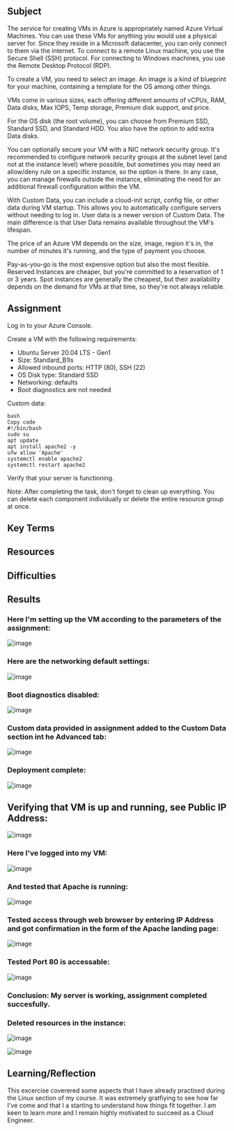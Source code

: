 ## Subject

The service for creating VMs in Azure is appropriately named Azure Virtual Machines. You can use these VMs for anything you would use a physical server for. Since they reside in a Microsoft datacenter, you can only connect to them via the internet. To connect to a remote Linux machine, you use the Secure Shell (SSH) protocol. For connecting to Windows machines, you use the Remote Desktop Protocol (RDP).

To create a VM, you need to select an image. An image is a kind of blueprint for your machine, containing a template for the OS among other things.

VMs come in various sizes, each offering different amounts of vCPUs, RAM, Data disks, Max IOPS, Temp storage, Premium disk support, and price.

For the OS disk (the root volume), you can choose from Premium SSD, Standard SSD, and Standard HDD. You also have the option to add extra Data disks.

You can optionally secure your VM with a NIC network security group. It's recommended to configure network security groups at the subnet level (and not at the instance level) where possible, but sometimes you may need an allow/deny rule on a specific instance, so the option is there. In any case, you can manage firewalls outside the instance, eliminating the need for an additional firewall configuration within the VM.

With Custom Data, you can include a cloud-init script, config file, or other data during VM startup. This allows you to automatically configure servers without needing to log in. User data is a newer version of Custom Data. The main difference is that User Data remains available throughout the VM's lifespan.

The price of an Azure VM depends on the size, image, region it's in, the number of minutes it's running, and the type of payment you choose.

Pay-as-you-go is the most expensive option but also the most flexible. Reserved Instances are cheaper, but you're committed to a reservation of 1 or 3 years. Spot instances are generally the cheapest, but their availability depends on the demand for VMs at that time, so they're not always reliable.

## Assignment

Log in to your Azure Console.

Create a VM with the following requirements:

*  Ubuntu Server 20.04 LTS - Gen1
*  Size: Standard_B1ls
*  Allowed inbound ports: HTTP (80), SSH (22)
*  OS Disk type: Standard SSD
*  Networking: defaults
*  Boot diagnostics are not needed
  
Custom data:

```
bash
Copy code
#!/bin/bash
sudo su
apt update
apt install apache2 -y
ufw allow 'Apache'
systemctl enable apache2
systemctl restart apache2

```

Verify that your server is functioning.

Note: After completing the task, don't forget to clean up everything. You can delete each component individually or delete the entire resource group at once.







##  Key Terms

##  Resources

##  Difficulties

##  Results

###  Here I'm setting up the VM according to the parameters of the assignment:

![image](https://github.com/techgrounds/cloud-assignments-E28MS/assets/151161141/1618cd3a-5ad0-403c-ac38-80c68335650e)

###  Here are the networking default settings:

![image](https://github.com/techgrounds/cloud-assignments-E28MS/assets/151161141/0caa930b-9f81-48f3-a42a-e889d70caee8)


###  Boot diagnostics disabled:

![image](https://github.com/techgrounds/cloud-assignments-E28MS/assets/151161141/34959014-4a2e-41f8-bd26-492df82e57fb)

###  Custom data provided in assignment added to the Custom Data section int he Advanced tab:

![image](https://github.com/techgrounds/cloud-assignments-E28MS/assets/151161141/bc9631eb-1542-43c6-912b-d3fafd2c0b42)

###  Deployment complete:

![image](https://github.com/techgrounds/cloud-assignments-E28MS/assets/151161141/5ba82c8f-90c5-4dbc-9774-0cd078b428a6)

##  Verifying that VM is up and running, see Public IP Address:

![image](https://github.com/techgrounds/cloud-assignments-E28MS/assets/151161141/f3fb930f-ee2a-4b56-8ee4-e29d0ae6e6fe)

###  Here I've logged into my VM:

![image](https://github.com/techgrounds/cloud-assignments-E28MS/assets/151161141/566a1c76-e282-41d8-8e11-83a577825733)

###  And tested that Apache is running:

![image](https://github.com/techgrounds/cloud-assignments-E28MS/assets/151161141/c3d89bd2-fc37-474c-b7b8-75b0b1b3976d)

###  Tested access through web browser by entering IP Address and got confirmation in the form of the Apache landing page:

![image](https://github.com/techgrounds/cloud-assignments-E28MS/assets/151161141/ff99a168-63e3-4c37-9e19-505926f6bb70)

###  Tested Port 80 is accessable:

![image](https://github.com/techgrounds/cloud-assignments-E28MS/assets/151161141/ed7a54d2-5233-413d-b625-d35215a12138)

###  Conclusion:  My server is working, assignment completed succesfully.

###  Deleted resources in the instance: 

![image](https://github.com/techgrounds/cloud-assignments-E28MS/assets/151161141/deff3624-9af6-4bae-8e74-4ace1d084be1)

![image](https://github.com/techgrounds/cloud-assignments-E28MS/assets/151161141/eae8107f-9a5a-424e-9d7e-403f6e242d87)



##  Learning/Reflection

This excercise coverered some aspects that I have already practised during the Linux section of my course.  It was extremely gratfiying to see how far I've come and that I a starting to understand how things fit together.  I am keen to learn more and I remain highly motivated to succeed as a Cloud Engineer.










